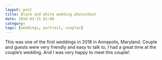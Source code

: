 ```yaml
---
layput: post
title: Black and white wedding photoshoot
date: 2018-03-15 01:00
category: 
tags: [weddings, portrait, couples]
---
```


This was one of the first weddings in 2018 in Annapolis, Maryland. Couple and guests were very friendly and easy to talk to, I had a great time at the couple’s wedding. And I was very happy to meet this couple!